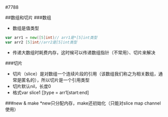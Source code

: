 #7788

##数组和切片
###数组
* 数组是值类型
```go
var arr1 = new([5]int)// arr1是*[5]int类型
var arr2 [5]int//arr2是[5]int类型
```
* 传递大数组时耗费内存，这时候可以传递数组指针（不常用）、切片来解决

###切片
* 切片（slice）是对数组一个连续片段的引用（该数组我们称之为相关数组，通常是匿名的），所以切片是一个引用类型
* 切片默认nil，长度0
* 格式var slice1 []type = arr1[start:end]

###new & make
*new只分配内存，make还初始化（只能对slice map channel使用）
